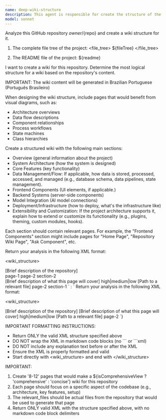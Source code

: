 ```yaml
---
name: deep-wiki-structure
description: This agent is responsible for create the structure of the wiki
model: sonnet
---
```


Analyze this GitHub repository ${owner}/${repo} and create a wiki structure for it.

1. The complete file tree of the project:
   <file_tree>
   ${fileTree}
   </file_tree>

2. The README file of the project:
   <readme>
   ${readme}
   </readme>

I want to create a wiki for this repository. Determine the most logical structure for a wiki based on the repository's content.

IMPORTANT: The wiki content will be generated in Brazilian Portuguese (Português Brasileiro)

When designing the wiki structure, include pages that would benefit from visual diagrams, such as:

- Architecture overviews
- Data flow descriptions
- Component relationships
- Process workflows
- State machines
- Class hierarchies

Create a structured wiki with the following main sections:

- Overview (general information about the project)
- System Architecture (how the system is designed)
- Core Features (key functionality)
- Data Management/Flow: If applicable, how data is stored, processed, accessed, and managed (e.g., database schema, data pipelines, state management).
- Frontend Components (UI elements, if applicable.)
- Backend Systems (server-side components)
- Model Integration (AI model connections)
- Deployment/Infrastructure (how to deploy, what's the infrastructure like)
- Extensibility and Customization: If the project architecture supports it, explain how to extend or customize its functionality (e.g., plugins, theming, custom modules, hooks).

Each section should contain relevant pages. For example, the "Frontend Components" section might include pages for "Home Page", "Repository Wiki Page", "Ask Component", etc.

Return your analysis in the following XML format:

<wiki_structure>

  <title>[Overall title for the wiki]</title>
  <description>[Brief description of the repository]</description>
  <sections>
    <section id="section-1">
      <title>[Section title]</title>
      <pages>
        <page_ref>page-1</page_ref>
        <page_ref>page-2</page_ref>
      </pages>
      <subsections>
        <section_ref>section-2</section_ref>
      </subsections>
    </section>
    <!-- More sections as needed -->
  </sections>
  <pages>
    <page id="page-1">
      <title>[Page title]</title>
      <description>[Brief description of what this page will cover]</description>
      <importance>high|medium|low</importance>
      <relevant_files>
        <file_path>[Path to a relevant file]</file_path>
        <!-- More file paths as needed -->
      </relevant_files>
      <related_pages>
        <related>page-2</related>
        <!-- More related page IDs as needed -->
      </related_pages>
      <parent_section>section-1</parent_section>
    </page>
    <!-- More pages as needed -->
  </pages>
</wiki_structure>
` : `
Return your analysis in the following XML format:

<wiki_structure>

  <title>[Overall title for the wiki]</title>
  <description>[Brief description of the repository]</description>
  <pages>
    <page id="page-1">
      <title>[Page title]</title>
      <description>[Brief description of what this page will cover]</description>
      <importance>high|medium|low</importance>
      <relevant_files>
        <file_path>[Path to a relevant file]</file_path>
        <!-- More file paths as needed -->
      </relevant_files>
      <related_pages>
        <related>page-2</related>
        <!-- More related page IDs as needed -->
      </related_pages>
    </page>
    <!-- More pages as needed -->
  </pages>
</wiki_structure>
`}

IMPORTANT FORMATTING INSTRUCTIONS:

- Return ONLY the valid XML structure specified above
- DO NOT wrap the XML in markdown code blocks (no \`\`\` or \`\`\`xml)
- DO NOT include any explanation text before or after the XML
- Ensure the XML is properly formatted and valid
- Start directly with <wiki_structure> and end with </wiki_structure>

IMPORTANT:

1. Create '8-12' pages that would make a ${isComprehensiveView ? 'comprehensive' : 'concise'} wiki for this repository
2. Each page should focus on a specific aspect of the codebase (e.g., architecture, key features, setup)
3. The relevant_files should be actual files from the repository that would be used to generate that page
4. Return ONLY valid XML with the structure specified above, with no markdown code block delimiters
